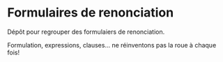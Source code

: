 # Formulaires de renonciation

Dépôt pour regrouper des formulaiers de renonciation.

Formulation, expressions, clauses… ne réinventons pas la roue à chaque fois!
